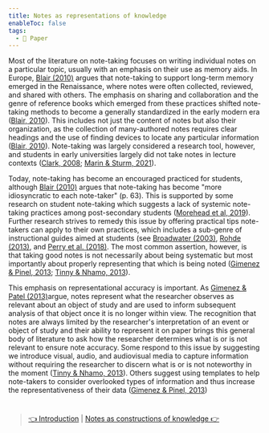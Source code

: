 ```yaml
---
title: Notes as representations of knowledge
enableToc: false
tags:
  - 📖 Paper
---
```


Most of the literature on note-taking focuses on writing individual notes on a particular topic, usually with an emphasis on their use as memory aids. In Europe, [Blair (2010)](References/Blair,%202010.md) argues that note-taking to support long-term memory emerged in the Renaissance, where notes were often collected, reviewed, and shared with others. The emphasis on sharing and collaboration and the genre of reference books which emerged from these practices shifted note-taking methods to become a generally standardized in the early modern era ([Blair, 2010](References/Blair,%202010.md)). This includes not just the content of notes but also their organization, as the collection of many-authored notes requires clear headings and the use of finding devices to locate any particular information ([Blair, 2010](References/Blair,%202010.md)). Note-taking was largely considered a research tool, however, and students in early universities largely did not take notes in lecture contexts ([Clark, 2008](References/Clark,%202008.md); [Marin & Sturm, 2021](References/Marin%20&%20Sturm,%202021.md)). 

Today, note-taking has become an encouraged practiced for students, although [Blair (2010)](References/Blair,%202010.md) argues that note-taking has become "more idiosyncratic to each note-taker" (p. 63). This is supported by some research on student note-taking which suggests a lack of systemic note-taking practices among post-secondary students ([Morehead et al, 2019](References/Morehead%20et%20al,%202019.md)). Further research strives to remedy this issue by offering practical tips note-takers can apply to their own practices, which includes a sub-genre of instructional guides aimed at students (see [Broadwater (2003)](References/Broadwater,%202003.md), [Rohde (2013)](References/Rohde,%202013.md), and [Perry et al. (2018)](References/Perry%20et%20al,%202018.md). The most common assertion, however, is that taking good notes is not necessarily about being systematic but most importantly about properly representing that which is being noted ([Gimenez & Pinel, 2013](References/Gimenez%20&%20Pinel,%202013.md); [Tinny & Nhamo, 2013](References/Tinny%20&%20Nhamo,%202013.md)).

This emphasis on representational accuracy is important. As [Gimenez & Patel (2013)](References/Gimenez%20&%20Pinel,%202013.md)argue, notes represent what the researcher observes as relevant about an object of study and are used to inform subsequent analysis of that object once it is no longer within view. The recognition that notes are always limited by the researcher's interpretation of an event or object of study and their ability to represent it on paper brings this general body of literature to ask how the researcher determines what is or is not relevant to ensure note accuracy. Some respond to this issue by suggesting we introduce visual, audio, and audiovisual media to capture information without requiring the researcher to discern what is or is not noteworthy in the moment ([Tinny & Nhamo, 2013](References/Tinny%20&%20Nhamo,%202013.md)). Others suggest using templates to help note-takers to consider overlooked types of information and thus increase the representativeness of their data ([Gimenez & Pinel, 2013](References/Gimenez%20&%20Pinel,%202013.md))

# 

 > 
 > [👈 Introduction](@2%20Introduction.md) | [Notes as constructions of knowledge 👉](@4%20Notes%20as%20constructions%20of%20knowledge.md)
